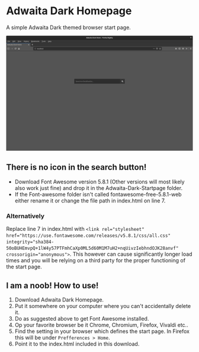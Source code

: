 # Adwaita Dark Homepage
A simple Adwaita Dark themed browser start page.

![GitHub Logo](/docs/images/example.png)

## There is no icon in the search button!
* Download Font Awesome version 5.8.1 (Other versions will most likely also work just fine) and drop it in the Adwaita-Dark-Startpage folder.
* If the Font-awesome folder isn't called fontawesome-free-5.8.1-web either rename it or change the file path in index.html on line 7.
### Alternatively
Replace line 7 in index.html with `<link rel="stylesheet" href="https://use.fontawesome.com/releases/v5.8.1/css/all.css" integrity="sha384-50oBUHEmvpQ+1lW4y57PTFmhCaXp0ML5d60M1M7uH2+nqUivzIebhndOJK28anvf" crossorigin="anonymous">`. This however can cause significantly longer load times and you will be relying on a third party for the proper functioning of the start page.

## I am a noob! How to use!
1. Download Adwaita Dark Homepage.
2. Put it somewhere on your computer where you can't accidentally delete it.
3. Do as suggested above to get Font Awesome installed.
4. Op your favorite browser be it Chrome, Chromium, Firefox, Vivaldi etc..
5. Find the setting in your browser which defines the start page. In Firefox this will be under `Prefferences > Home`.
6. Point it to the index.html included in this download.
